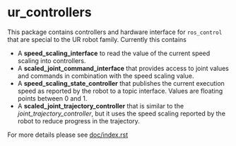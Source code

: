 # ur_controllers

This package contains controllers and hardware interface for `ros_control` that are special to the UR
robot family. Currently this contains

  * A **speed_scaling_interface** to read the value of the current speed scaling into controllers.
  * A **scaled_joint_command_interface** that provides access to joint values and commands in
  combination with the speed scaling value.
  * A **speed_scaling_state_controller** that publishes the current execution speed as reported by
  the robot to a topic interface. Values are floating points between 0 and 1.
  * A **scaled_joint_trajectory_controller** that is similar to the *joint_trajectory_controller*,
  but it uses the speed scaling reported by the robot to reduce progress in the trajectory.

For more details please see [doc/index.rst](doc/index.rst)
